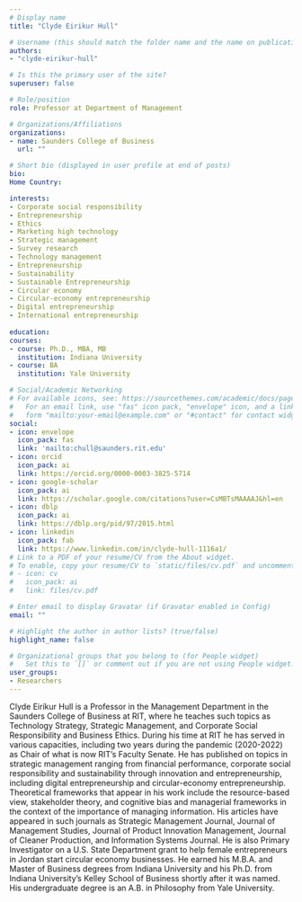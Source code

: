 ```yaml
---
# Display name
title: "Clyde Eirikur Hull"

# Username (this should match the folder name and the name on publications)
authors:
- "clyde-eirikur-hull"

# Is this the primary user of the site?
superuser: false

# Role/position
role: Professor at Department of Management

# Organizations/Affiliations
organizations:
- name: Saunders College of Business
  url: ""

# Short bio (displayed in user profile at end of posts)
bio: 
Home Country: 

interests:
- Corporate social responsibility
- Entrepreneurship
- Ethics
- Marketing high technology
- Strategic management
- Survey research
- Technology management
- Entrepreneurship
- Sustainability
- Sustainable Entrepreneurship
- Circular economy
- Circular-economy entrepreneurship
- Digital entrepreneurship
- International entrepreneurship
  
education:
courses:
- course: Ph.D., MBA, MB
  institution: Indiana University
- course: BA
  institution: Yale University

# Social/Academic Networking
# For available icons, see: https://sourcethemes.com/academic/docs/page-builder/#icons
#   For an email link, use "fas" icon pack, "envelope" icon, and a link in the
#   form "mailto:your-email@example.com" or "#contact" for contact widget.
social:
- icon: envelope
  icon_pack: fas
  link: 'mailto:chull@saunders.rit.edu'
- icon: orcid
  icon_pack: ai
  link: https://orcid.org/0000-0003-3825-5714
- icon: google-scholar
  icon_pack: ai
  link: https://scholar.google.com/citations?user=CsMBTsMAAAAJ&hl=en
- icon: dblp
  icon_pack: ai
  link: https://dblp.org/pid/97/2015.html
- icon: linkedin
  icon_pack: fab
  link: https://www.linkedin.com/in/clyde-hull-1116a1/
# Link to a PDF of your resume/CV from the About widget.
# To enable, copy your resume/CV to `static/files/cv.pdf` and uncomment the lines below.
# - icon: cv
#   icon_pack: ai
#   link: files/cv.pdf

# Enter email to display Gravatar (if Gravatar enabled in Config)
email: ""

# Highlight the author in author lists? (true/false)
highlight_name: false

# Organizational groups that you belong to (for People widget)
#   Set this to `[]` or comment out if you are not using People widget.
user_groups:
- Researchers
---
```


Clyde Eiríkur Hull is a Professor in the Management Department in the Saunders College of Business at RIT, where he teaches such topics as Technology Strategy, Strategic Management, and Corporate Social Responsibility and Business Ethics. During his time at RIT he has served in various capacities, including two years during the pandemic (2020-2022) as Chair of what is now RIT’s Faculty Senate. He has published on topics in strategic management ranging from financial performance, corporate social responsibility and sustainability through innovation and entrepreneurship, including digital entrepreneurship and circular-economy entrepreneurship. Theoretical frameworks that appear in his work include the resource-based view, stakeholder theory, and cognitive bias and managerial frameworks in the context of the importance of managing information. His articles have appeared in such journals as Strategic Management Journal, Journal of Management Studies, Journal of Product Innovation Management, Journal of Cleaner Production, and Information Systems Journal. He is also Primary Investigator on a U.S. State Department grant to help female entrepreneurs in Jordan start circular economy businesses. He earned his M.B.A. and Master of Business degrees from Indiana University and his Ph.D. from Indiana University’s Kelley School of Business shortly after it was named. His undergraduate degree is an A.B. in Philosophy from Yale University.
